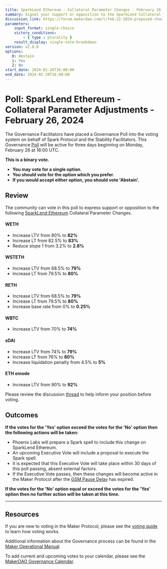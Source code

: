 ```yaml
---
title: SparkLend Ethereum - Collateral Parameter Changes - February 26, 2024
summary: Signal your support or opposition to the SparkLend Collateral Parameter Changes.
discussion_link: https://forum.makerdao.com/t/feb-22-2024-proposed-changes-to-sparklend-for-upcoming-spell/23739
parameters:
    input_format: single-choice
    victory_conditions:
        - { type : plurality }
    result_display: single-vote-breakdown
version: v2.0.0
options:
   0: Abstain
   1: Yes
   2: No
start_date: 2024-02-26T16:00:00
end_date: 2024-02-29T16:00:00
---
```

# Poll: SparkLend Ethereum - Collateral Parameter Adjustments - February 26, 2024

The Governance Facilitators have placed a Governance Poll into the voting system on behalf of Spark Protocol and the Stability Facilitators. This Governance [Poll](https://manual.makerdao.com/governance/governance-cycle/weekly-governance-cycle#weekly-governance-cycle-definitions-mip16c1) will be active for three days beginning on Monday, February 26 at 16:00 UTC.

**This is a binary vote.**
- **You may vote for a single option.**
- **You should vote for the option which you prefer.**
- **If you would accept either option, you should vote 'Abstain'.**

## Review

The community can vote in this poll to express support or opposition to the following [SparkLend Ethereum](https://app.spark.fi/markets/?marketName=proto_spark_v3) Collateral Parameter Changes.

#### WETH

* Increase LTV from 80% to **82%**
* Increase LT from 82.5% to **83%**
* Reduce slope 1 from 3.2% to **2.8%**

#### WSTETH

* Increase LTV from 68.5% to **79%**
* Increase LT from 79.5% to **80%**

#### RETH

* Increase LTV from 68.5% to **79%**
* Increase LT from 79.5% to **80%**
* Increase base rate from 0% to **0.25%**

#### WBTC

* Increase LTV from 70% to **74%**

#### sDAI

* Increase LTV from 74% to **79%**
* Increase LT from 76% to **80%**
* Increase liquidation penalty from 4.5% to **5%**

#### ETH emode

* Increase LTV from 90% to **92%**

Please review the discussion [thread](https://forum.makerdao.com/t/feb-22-2024-proposed-changes-to-sparklend-for-upcoming-spell/23739) to help inform your position before voting.

## Outcomes

**If the votes for the 'Yes' option exceed the votes for the 'No' option then the following actions will be taken:**
* Phoenix Labs will prepare a Spark spell to include this change on SparkLend Ethereum.
* An upcoming Executive Vote will include a proposal to execute the Spark spell.
* It is expected that this Executive Vote will take place within 30 days of this poll passing, absent external factors.
* If the Executive Vote passes, then these changes will become active in the Maker Protocol after the [GSM Pause Delay](https://manual.makerdao.com/parameter-index/core/param-gsm-pause-delay) has expired.

**If the votes for the 'No' option equal or exceed the votes for the 'Yes' option then no further action will be taken at this time.**

---

## Resources

If you are new to voting in the Maker Protocol, please see the [voting guide](https://manual.makerdao.com/governance/voting-in-makerdao/on-chain-governance) to learn how voting works.

Additional information about the Governance process can be found in the [Maker Operational Manual](https://manual.makerdao.com).

To add current and upcoming votes to your calendar, please see the [MakerDAO Governance Calendar](https://manual.makerdao.com/makerdao/calendars/governance-calendar).